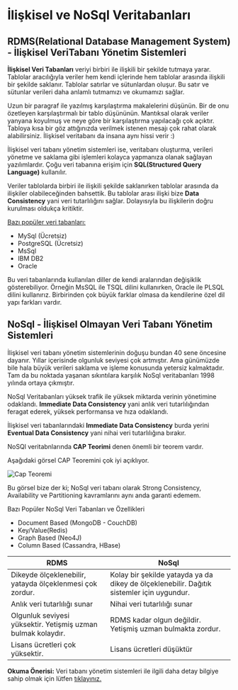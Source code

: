 # İlişkisel ve NoSql Veritabanları

## RDMS(Relational Database Management System) - İlişkisel VeriTabanı Yönetim Sistemleri
**İlişkisel Veri Tabanları** veriyi birbiri ile ilişkili bir şekilde tutmaya yarar. Tablolar aracılığıyla veriler hem kendi içlerinde hem tablolar arasında ilişkili bir şekilde saklanır. Tablolar satırlar ve sütunlardan oluşur. Bu satır ve sütunlar verileri daha anlamlı tutmamızı ve okumamızı sağlar.

Uzun bir paragraf ile yazılmış karşılaştırma makalelerini düşünün. Bir de onu özetleyen karşılaştırmalı bir tablo düşününün. Mantıksal olarak veriler yanyana koyulmuş ve neye göre bir karşılaştırma yapılacağı çok açıktır. Tabloya kısa bir göz attığınızda verilmek istenen mesajı çok rahat olarak alabilirsiniz. İlişkisel veritabanı da insana aynı hissi verir :) 

İlişkisel veri tabanı yönetim sistemleri ise, veritabanı oluşturma, verileri yönetme ve saklama gibi işlemleri kolayca yapmanıza olanak sağlayan yazılımlardır. Çoğu veri tabanına erişim için **SQL(Structured Query Language)**  kullanılır.

Veriler tablolarda birbiri ile ilişkili şekilde saklanırken tablolar arasında da ilişkiler olabileceğinden bahsettik. Bu tablolar arası ilişki bize **Data Consistency** yani veri tutarlılığını sağlar. Dolayısıyla bu ilişkilerin doğru kurulması oldukça kritiktir. 

<u>Bazı popüler veri tabanları:</u>

- MySql (Ücretsiz)
- PostgreSQL (Ücretsiz) 
- MsSql
- IBM DB2
- Oracle

Bu veri tabanlarında kullanılan diller de kendi aralarından değişiklik gösterebiliyor. Örneğin MsSQL ile TSQL dilini kullanırken, Oracle ile PLSQL dilini kullanırız. Birbirinden çok büyük farklar olmasa da kendilerine özel dil yapı farkları vardır.

## NoSql - İlişkisel Olmayan Veri Tabanı Yönetim Sistemleri
İlişkisel veri tabanı yönetim sistemlerinin doğuşu bundan 40 sene öncesine dayanır. Yıllar içerisinde olgunluk seviyesi çok artmıştır. Ama günümüzde bile hala büyük verileri saklama ve işleme konusunda yetersiz kalmaktadır. Tam da bu noktada yaşanan sıkıntılara karşılık NoSql veritabanları 1998 yılında ortaya çıkmıştır. 

NoSql Veritabanları yüksek trafik ile yüksek miktarda verinin yönetimine odaklandı. **Immediate Data Consistency** yani anlık veri tutarlılığından feragat ederek, yüksek performansa ve hıza odaklandı.

İlişkisel veri tabanlarındaki **Immediate Data Consistency** burda yerini  **Eventual Data Consistency** yani nihai veri tutarlılığına bırakır.

NoSQl veritabnlarında **CAP Teorimi** denen önemli bir teorem vardır. 

Aşağıdaki görsel CAP Teoremini çok iyi açıklıyor.

![Cap Teoremi](https://www.researchgate.net/profile/Hamzeh-Khazaei/publication/282679529/figure/fig2/AS:614316814372880@1523475950595/Visualization-of-CAP-theorem.png)


Bu görsel bize der ki; NoSql veri tabanı olarak Strong Consistency, Availability ve Partitioning kavramlarını aynı anda garanti edemem.

Bazı Popüler NoSql Veri Tabanları ve Özellikleri
- Document Based (MongoDB - CouchDB)
- Key/Value(Redis)
- Graph Based (Neo4J)
- Column Based (Cassandra, HBase)




| RDMS                     | NoSql                   |
| -------------------------- | ----------------------- |
| Dikeyde ölçeklenebilir, yatayda ölçeklenmesi çok zordur.      | Kolay bir şekilde yatayda ya da dikey de ölçeklenebilir. Dağıtık sistemler için uygundur.           |
|Anlık veri tutarlılığı sunar    | Nihai veri tutarlılığı sunar  |
| Olgunluk seviyesi yüksektir. Yetişmiş uzman bulmak kolaydır.        | RDMS kadar olgun değildir. Yetişmiş uzman bulmakta zordur.          |
|Lisans ücretleri çok yüksektir. | Lisans ücretleri düşüktür  |


**Okuma Önerisi:** Veri tabanı yönetim sistemleri ile ilgili daha detay bilgiye sahip olmak için lütfen [tıklayınız.](https://medium.com/devopsturkiye/microservice-mimarilerde-veritaban%C4%B1-tasar%C4%B1m%C4%B1-d58371ec466)